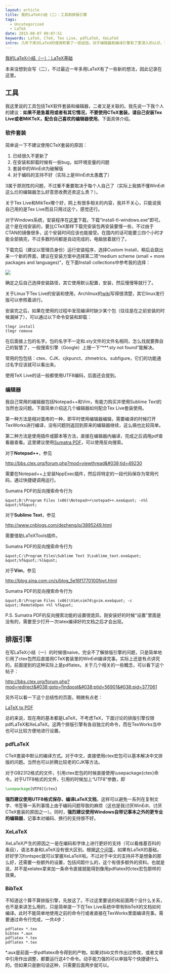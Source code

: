 ```yaml
---
layout: article
title: 我的LaTeX小结（二）：工具和排版引擎
tags:
  - Uncategorized
  - LaTeX
date: 2015-08-07 00:07:51
keywords: LaTeX, CTeX, Tex Live, pdfLaTeX, XeLaTeX
intro: 几年下来对LaTeX的使用积累了一些经验，对于编辑器和编译引擎有了更深入的认识，写一点自己的想法和建议。
---
```


[我的LaTeX小结（一）：LaTeX基础](https://moongazer.me/2013/08/30/latex-notes-i/ "我的LaTeX小结（一）：LaTeX基础")

本来没想到会写（二），不过最近一年多用LaTeX有了一些新的想法，因此记录在这里。

<!-- more -->

## 工具

我这里说的工具包括TeX软件套装和编辑器，二者又是关联的。我先说一下我个人的建议：**如果不是急着用或者有其它情况，不要使用CTeX套装，请自己安装Tex Live或者MiKTeX，配合自己喜欢的编辑器使用**。下面具体介绍。<span id="more-121"></span>

### 软件套装

简单说一下不建议使用CTeX套装的原因：

1.  已经很久不更新了
2.  在安装和卸载时候有一些bug，如环境变量的问题
3.  套装中的WinEdt为破解版
4.  对于编码的支持不好（实际上是WinEdt太愚蠢了）

3属于原则性的问题，不过重不重要取决于每个人自己了（实际上我搞不懂WinEdt这么烂的编辑器怎么好意思收费还卖这么贵？）。

关于Tex Live和MikTex哪个好，网上有很多相关的内容，我并不关心，只能说我自己用的是Tex Live而且只用过这个，感觉还行。

对于Windows系统，安装程序在[这里](https://www.tug.org/texlive/acquire-netinstall.html "Tex Live 安装")下载，下载“install-tl-windows.exe”即可。这个是在线安装的，要比CTeX那样下载完安装包再安装要慢一些，不过由于CTAN的镜像很多，这个安装时间应该也能接受。在国内的话可能要三四个小时才能全部搞完，不过多数时间都是自动完成的，电脑放着就行了。

下载完后（建议以管理员身份）运行安装程序，选择Custom Install，稍后会跳出来一个新的界面，建议在安装方案中选择第二项“medium scheme (small + more packages and languages)”，在下面Install collections中参考我的选择：

![](http://ww4.sinaimg.cn/large/413ed6d6gw1eutupy25x5j20k30e2acn.jpg)

确定之后自己选择安装路径，其它使用默认配置，安装，然后慢慢等就行了。

关于Linux下Tex Live的安装和使用，Archlinux的[wiki](https://wiki.archlinux.org/index.php/TeXLive_(%E7%AE%80%E4%BD%93%E4%B8%AD%E6%96%87))写得很清楚，其它linux发行版可以参照着进行。

安装完之后，如果在使用的过程中发现编译时缺少某个包（往往是在之前安装的时候漏掉了），可以通过以下命令安装和卸载：

```
tlmgr install
tlmgr remove
```

在后面接上包的名字。包的名字不一定和.sty文件的文件名相同，怎么找就要靠自己的智慧了，一般搜索引擎（Google）上搜一下“***.sty not found”能解决。

常用的包包括：ctex、CJK、cjkpunct、zhmetrics、subfigure，它们的功能通过名字应该就可以看出来。

使用TeX Live的话一般都使用UTF8编码，后面还会提到。

### 编辑器

我自己常用的编辑器包括Notepad++和Vim，有能力购买并使用Sublime Text的当然也没问题。下面简单介绍这几个编辑器如何配合Tex Live套装使用。

第一种方法是相对蛋疼的一种，即平时使用编辑器编辑，需要编译的时候打开TexWorks进行编译，没有问题则返回到原来的编辑器继续，这么搞也比较简单。

第二种方法是使用插件或脚本等方法，直接在编辑器内编译，完成之后调用pdf查看器查看。这里建议使用[Sumatra PDF](http://www.sumatrapdfreader.org/free-pdf-reader.html)，可以使用反向搜索。

对于**Notepad++**，参见

http://bbs.ctex.org/forum.php?mod=viewthread&#038;tid=49230

需要在Notepad++上安装NppExec插件，然后将特定的一段代码保存为常用代码，通过快捷键调用运行。

Sumatra PDF的反向搜索命令行为

```
&quot;D:\Program Files (x86)\Notepad++\notepad++.exe&quot; -n%l &quot;%f&quot;
```



对于**Sublime Text**，参见

http://www.cnblogs.com/dezheng/p/3895249.html

需要借助LaTeXTools插件。

Sumatra PDF的反向搜索命令行为

```
&quot;C:\Program Files\Sublime Text 3\sublime_text.exe&quot; &quot;%f&quot;:%l&quot;
```

对于**Vim**，参见

http://blog.sina.com.cn/s/blog_5e16f1770100fqyt.html

Sumatra PDF的反向搜索命令行为

```
&quot;D:\Program Files (x86)\Vim\vim74\gvim.exe&quot; -c &quot;:RemoteOpen +%l %f&quot;
```

P.S. Sumatra PDF的反向搜索功能的设置很诡异。刚安装好的时候“设置”里面是没有的，需要至少打开一次latex编译好的文档之后才会出现。

## 排版引擎

在写LaTeX小结（一）的时候很naive，完全不了解排版引擎的问题，只是简单地引用了ctex包然后直接用CTeX套装里的WinEdt编译完事。实际上还是有点讲究的。前面提到的这种实际上是pdflatex。关于几个相关的一些概念，可以看下这个帖子：

http://bbs.ctex.org/forum.php?mod=redirect&#038;goto=findpost&#038;ptid=56901&#038;pid=377061

另外可以看一下这个总结性的页面，稍微有点老：

[LaTeX to PDF](http://www-rohan.sdsu.edu/~aty/bibliog/latex/LaTeXtoPDF.html)

总的来说，现在用的基本都是LaTeX，不考虑TeX，下面讨论的排版引擎仅限pdfLaTeX和XeLaTeX。这两个排版引擎有各自独立的命令，而在TexWorks当中也可以比较方便地进行设置。

### pdfLaTeX

CTeX套装中默认的编译方式。对于中文，直接使用ctex宏包可以基本解决中文排版的问题。当然也可以折腾比较老的CJK等方法。

对于GB2312格式的文件，引用ctex宏包的时候直接使用\usepackage{ctex}命令。对于UTF8格式的文件，引用的时候加上“UTF8”参数，即

```latex
\usepackage[UTF8]{ctex}
```

**强烈建议使用UTF8格式保存、编译LaTeX文档**，这样可以避免一系列在复制文字、书签等一系列事情上由于编码问题导致的麻烦（这也是我讨厌WinEdt、讨厌CTeX套装的原因之一）。同时，**强烈建议使用Windows自带记事本之外的更专业的编辑器**，记事本对编码、换行的支持很不好。

### XeLaTeX

XeLaTeX产生的原因之一是在编码和字体上进行更好的支持（可以看维基百科的条目），语法本身和LaTeX没有很大区别。根据[这个问答](http://tex.stackexchange.com/questions/11462/does-anyone-know-a-good-xetex-tutorial)，如果有LaTeX的基础，好好学习fontspec就可以掌握XeLaTeX啦。不过对于中文的支持并不是想象的那么好，还需要一些额外的设置，包括间距什么的，这个有很多额外的资料。也就是说，并不是xelatex拿来加一条命令直接就能得到像用pdflatex时ctex宏包那样的效果。

### BibTeX

不知道这个算不算排版引擎，先放这了。不过这里要说的和前面两个没什么关系，也不是来讲怎么用的，只是简单提一下在Tex Live系统中带有BibTeX的文档如何编译。此时不能简单地使用之前的命令行或者直接在TexWorks里面编译完事。需要通过命令行完成，一共4步：

```
pdflatex *.tex
bibtex *.aux
pdflatex *.tex
pdflatex *.tex
```

*.aux是前面一步pdflatex命令得到的产物。如果对bib文件作出过修改，或者文章中引用作出调整，都要运行这4个命令。动手能力强的可以单独写个快捷键什么的。但如果只是删句话这种，只需要后面两步就可以。